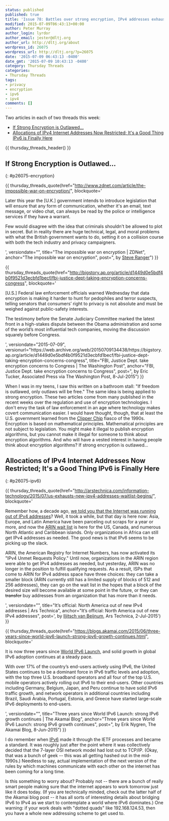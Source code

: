 ```yaml
---
status: published
published: true
title: 'Issue 78: Battles over strong encryption, IPv4 addresses exhausted while IPv6 surges'
modified: 2015-07-09T06:43:13+00:00
author: Peter Murray
author_login: lyrdor
author_email: jester@dltj.org
author_url: http://dltj.org/about
wordpress_id: 26075
wordpress_url: http://dltj.org/?p=26075
date: '2015-07-09 06:43:13 -0400'
date_gmt: '2015-07-09 10:43:13 -0400'
category: Thursday Threads
categories:
- Thursday Threads
tags:
- privacy
- encryption
- ipv6
- ipv4
comments: []
---
```

Two articles in each of two threads this week:

* [If Strong Encryption is Outlawed...](/article/thursday-threads-2015w27/#p26075-encryption)
* [Allocations of IPv4 Internet Addresses Now Restricted; It's a Good Thing IPv6 is Finally Here](/article/thursday-threads-2015w27/#p26075-ipv6)

{{ thursday_threads_header() }}

## If Strong Encryption is Outlawed...
{: #p26075-encryption}

{{ thursday_threads_quote(href="http://www.zdnet.com/article/the-impossible-war-on-encryption/",
 blockquote='<p>Later this year the [U.K.] government intends to introduce legislation that will ensure that any form of communication, whether it's an email, text message, or video chat, can always be read by the police or intelligence services if they have a warrant.</p>
<p>Few would disagree with the idea that criminals shouldn't be allowed to plot in secret. But in reality there are huge technical, legal, and moral problems with what the British government wants to do, setting it on a collision course with both the tech industry and privacy campaigners.</p>',
 versiondate="",
 title="The impossible war on encryption | ZDNet",
 anchor="The impossible war on encryption",
 post=", by <a href='http://www.zdnet.com/meet-the-team/uk/steve-ranger/' title='Steve Ranger | UK | Meet the Team | ZDNet'>Steve Ranger</a>") }}

{{ thursday_threads_quote(href="http://bigstory.ap.org/article/d1449d0e5bdf4b0f9521d3ecbfd1becf/fbi-justice-dept-taking-encryption-concerns-congress",
 blockquote='<p>[U.S.] Federal law enforcement officials warned Wednesday that data encryption is making it harder to hunt for pedophiles and terror suspects, telling senators that consumers&rsquo; right to privacy is not absolute and must be weighed against public-safety interests.</p>
<p>The testimony before the Senate Judiciary Committee marked the latest front in a high-stakes dispute between the Obama administration and some of the world&rsquo;s most influential tech companies, moving the discussion squarely before Congress.</p>',
 versiondate="2015-07-09",
 versionurl="https://web.archive.org/web/20150709134438/https://bigstory.ap.org/article/d1449d0e5bdf4b0f9521d3ecbfd1becf/fbi-justice-dept-taking-encryption-concerns-congress",
 title="FBI, Justice Dept. take encryption concerns to Congress | The Washington Post",
 anchor="FBI, Justice Dept. take encryption concerns to Congress",
 post=", by Eric Tucker, Associated Press via The Washington Post, 8-Jul-2015") }}

When I was in my teens, I saw this written on a bathroom stall:  "If freedom is outlawed, only outlaws will be free."  The same idea is being applied to strong encryption.  These two articles come from many published in the recent weeks over the regulation and use of encryption technologies.  I don't envy the task of law enforcement in an age where technology makes covert communication easier.  I would have thought, though, that at least the U.S. government learned from the <a href="https://en.wikipedia.org/wiki/Clipper_chip" title="Clipper Chip | Wikipedia">Clipper Chip</a> fiasco of the 1990s.  Encryption is based on mathematical principles.  Mathematical principles are not subject to legislation.  You might make it illegal to publish encryption algorithms, but you cannot make it illegal for someone to think about encryption algorithms.  And who will have a vested interest in having people think about encryption algorithms?  If strong encryption is outlawed...

## Allocations of IPv4 Internet Addresses Now Restricted; It's a Good Thing IPv6 is Finally Here
{: #p26075-ipv6}

{{ thursday_threads_quote(href="http://arstechnica.com/information-technology/2015/07/us-exhausts-new-ipv4-addresses-waitlist-begins/",
 blockquote='<p>Remember how, a decade ago, <a href="http://arstechnica.com/gadgets/2007/03/ipv6/" title="Everything you need to know about IPv6 | Ars Technica">we told you that the Internet was running out of IPv4 addresses</a>? Well, it took a while, but that day is here now: Asia, Europe, and Latin America have been parceling out scraps for a year or more, and now the <a href="http://arstechnica.com/business/2015/05/get-ready-to-wait-in-line-for-more-ipv4-addresses/" title="Get ready to wait in line for more IPv4 addresses | Ars Technica">ARIN wait list</a> is here for the US, Canada, and numerous North Atlantic and Caribbean islands. Only organizations in Africa can still get IPv4 addresses as needed. The good news is that IPv6 seems to be picking up the slack.</p>
<p>ARIN, the American Registry for Internet Numbers, has now activated its "IPv4 Unmet Requests Policy." Until now, organizations in the ARIN region were able to get IPv4 addresses as needed, but yesterday, ARIN was no longer in the position to fulfill qualifying requests. As a result, ISPs that come to ARIN for IPv4 address space have three choices: they can take a smaller block (ARIN currently still has a limited supply of blocks of 512 and 256 addresses), they can go on the wait list in the hopes that a block of the desired size will become available at some point in the future, or they can <span style="text-decoration: line-through">transfer</span> buy addresses from an organization that has more than it needs.</p>',
 versiondate="",
 title="It&rsquo;s official: North America out of new IPv4 addresses | Ars Technica",
 anchor="It&rsquo;s official: North America out of new IPv4 addresses",
 post=', by <a href="http://arstechnica.com/author/iljitsch-van-beijnum/" title="Iljitsch van Beijnum | Ars Technica">Iljitsch van Beijnum</a>, Ars Technica, 2-Jul-2015') }}

{{ thursday_threads_quote(href="https://blogs.akamai.com/2015/06/three-years-since-world-ipv6-launch-strong-ipv6-growth-continues.html",
 blockquote='<p>It is now three years since <a href="https://blogs.akamai.com/2012/05/launching-forward-with-ipv6.html">World IPv6 Launch</a>, and solid growth in global IPv6 adoption continues at a steady pace.</p>
<p>With over 17% of the country&rsquo;s end-users actively using IPv6, the United States continues to be a dominant force in IPv6 traffic levels and adoption, with the top three U.S. broadband operators and all four of the top U.S. mobile operators actively rolling out IPv6 to their end-users. Other countries including Germany, Belgium, Japan, and Peru continue to have solid IPv6 traffic growth, and network operators in additional countries including Brazil, Saudi Arabia, Portugal, Estonia, and Greece have started large-scale IPv6 deployments to end-users.</p>',
 versiondate="",
 title="Three years since World IPv6 Launch: strong IPv6 growth continues | The Akamai Blog",
 anchor="Three years since World IPv6 Launch: strong IPv6 growth continues",
 post=", by Erik Nygren, The Akamai Blog, 8-Jun-2015") }}

I do remember when <a href="https://tools.ietf.org/html/rfc2460" title="RFC 2460 - Internet Protocol, Version 6 (IPv6) Specification">IPv6</a> made it through the IETF processes and became a standard.  It was roughly just after the point where it was collectively decided that the 7-layer OSI network model had lost out to TCP/IP.  (Okay, that was a bunch of geek -- this was all getting hashed out in the mid-1990s.)  Needless to say, actual implementation of the next version of the rules by which machines communicate with each other on the internet has been coming for a long time.

Is this something to worry about?  Probably not -- there are a bunch of really smart people making sure that the internet appears to work tomorrow just like it does today.  (If you are technically minded, check out the latter half of the Akamai blog post -- it has all sorts of interesting details about bridging IPv6 to IPv4 as we start to contemplate a world where IPv6 dominates.)  One warning: if your work deals with "dotted quads" like 192.168.124.53, then you have a whole new addressing scheme to get used to.
